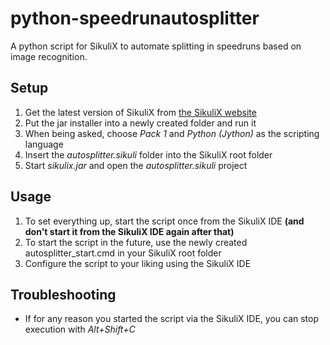 # python-speedrunautosplitter
A python script for SikuliX to automate splitting in speedruns based on image recognition.

## Setup
1. Get the latest version of SikuliX from [the SikuliX website](http://sikulix.com/)
2. Put the jar installer into a newly created folder and run it
3. When being asked, choose *Pack 1* and *Python (Jython)* as the scripting language
4. Insert the *autosplitter.sikuli* folder into the SikuliX root folder
5. Start *sikulix.jar* and open the *autosplitter.sikuli* project

## Usage
1. To set everything up, start the script once from the SikuliX IDE **(and don't start it from the SikuliX IDE again after that)**
2. To start the script in the future, use the newly created autosplitter_start.cmd in your SikuliX root folder
3. Configure the script to your liking using the SikuliX IDE

## Troubleshooting
* If for any reason you started the script via the SikuliX IDE, you can stop execution with *Alt+Shift+C*